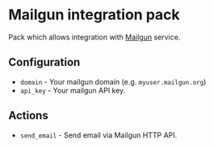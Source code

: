# Mailgun integration pack

Pack which allows integration with [Mailgun](https://mailgun.com) service.

## Configuration

* ``domain`` - Your mailgun domain (e.g. ``myuser.mailgun.org``)
* ``api_key`` - Your mailgun API key.

## Actions

* ``send_email`` - Send email via Mailgun HTTP API.
